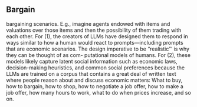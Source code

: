 ## Bargain 
bargaining scenarios. E.g., imagine agents endowed with items and valuations over those items and then the possibility of them trading with each other.
For (1), the creators of LLMs have designed them to respond in ways similar to how a human would react to prompts—including prompts that are economic scenarios. The design imperative to be “realistic”’ is why they can be thought of as com- putational models of humans. For (2), these models likely capture latent social information such as economic laws, decision-making heuristics, and common social preferences because the LLMs are trained on a corpus that contains a great deal of written text where people reason about and discuss economic matters: What to buy, how to bargain, how to shop, how to negotiate a job offer, how to make a job offer, how many hours to work, what to do when prices increase, and so on.
